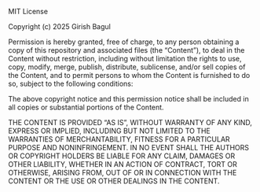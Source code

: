 MIT License

Copyright (c) 2025 Girish Bagul

Permission is hereby granted, free of charge, to any person obtaining a copy
of this repository and associated files (the “Content”), to deal
in the Content without restriction, including without limitation the rights
to use, copy, modify, merge, publish, distribute, sublicense, and/or sell copies
of the Content, and to permit persons to whom the Content is furnished to do so, subject to the following conditions:

The above copyright notice and this permission notice shall be included in all copies
or substantial portions of the Content.

THE CONTENT IS PROVIDED “AS IS”, WITHOUT WARRANTY OF ANY KIND, EXPRESS OR IMPLIED,
INCLUDING BUT NOT LIMITED TO THE WARRANTIES OF MERCHANTABILITY,
FITNESS FOR A PARTICULAR PURPOSE AND NONINFRINGEMENT.
IN NO EVENT SHALL THE AUTHORS OR COPYRIGHT HOLDERS BE LIABLE FOR ANY CLAIM,
DAMAGES OR OTHER LIABILITY, WHETHER IN AN ACTION OF CONTRACT, TORT OR OTHERWISE,
ARISING FROM, OUT OF OR IN CONNECTION WITH THE CONTENT OR THE USE OR OTHER DEALINGS
IN THE CONTENT.

